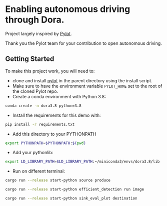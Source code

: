 # Enabling autonomous driving through Dora.

Project largely inspired by [Pylot](https://github.com/erdos-project/pylot).

Thank you the Pylot team for your contribution to open autonomous driving.

## Getting Started

To make this project work, you will need to:
- clone and install [pylot](https://github.com/erdos-project/pylot) in the parent directory using the install script.
- Make sure to have the environment variable `PYLOT_HOME` set to the root of the cloned Pylot repo.
- Create a conda environment with Python 3.8:
```bash
conda create -n dora3.8 python=3.8   
```
- Install the requirements for this demo with:

```bash
pip install -r requirements.txt
```
- Add this directory to your PYTHONPATH
```bash
export PYTHONPATH=$PYTHONPATH:$(pwd)
```
- Add your pythonlib:
```bash
export LD_LIBRARY_PATH=$LD_LIBRARY_PATH:~/miniconda3/envs/dora3.8/lib
```

- Run on different terminal:
```bash
cargo run --release start-python source produce                                             
```
```bash
cargo run --release start-python efficient_detection run image                                             
```
```bash
cargo run --release start-python sink_eval_plot destination                                 
```
